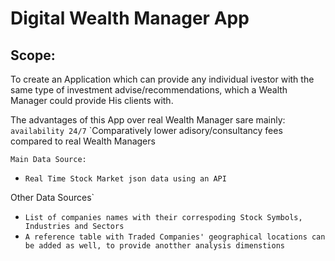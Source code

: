 # Digital Wealth Manager App

## Scope:

To create an Application which can provide any individual ivestor with the same type of investment advise/recommendations, which a Wealth Manager could provide His clients with.

The advantages of this App over real Wealth Manager sare mainly:
`availability 24/7`
`Comparatively lower adisory/consultancy fees compared to real Wealth Managers


```##python
Main Data Source:

```
* `Real Time Stock Market json data using an API `

Other Data Sources`

* `List of companies names with their correspoding Stock Symbols, Industries and Sectors`
* `A reference table with Traded Companies' geographical locations can be added as well, to provide anotther analysis dimenstions`







